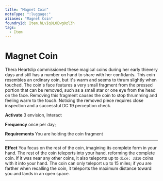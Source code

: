 ```yaml
---
title: "Magnet Coin"
noteType: ":luggage:"
aliases: "Magnet Coin"
foundryId: Item.hLvIq0LOEwg0zl3h
tags:
  - Item
---
```


# Magnet Coin

Thera Heartslip commissioned these magical coins during her early thievery days and still has a number on hand to share with her confidants. This coin resembles an ordinary coin, but it's warm and seems to thrum slightly when touched. The coin's face features a very small fragment from the pressed portion that can be removed, such as a small star or one eye from the head on the face. Removing this fragment causes the coin to stop thrumming and feeling warm to the touch. Noticing the removed piece requires close inspection and a successful DC 19 perception check.

**Activate** 3 envision, Interact

**Frequency** once per day;

**Requirements** You are holding the coin fragment

* * *

**Effect** You focus on the rest of the coin, imagining its complete form in your hand. The rest of the coin teleports into your hand, reforming the complete coin. If it was near any other coins, it also teleports up to `dice: 3d10` coins with it into your hand. The coin can only teleport up to 15 miles; if you are farther when recalling the coin, it teleports the maximum distance toward you and lands in an open space.
